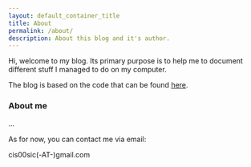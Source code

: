 ```yaml
---
layout: default_container_title
title: About
permalink: /about/
description: About this blog and it's author.
---
```


Hi,
welcome to my blog.
Its primary purpose is to help me to document different stuff 
I managed to do on my computer.


The blog is based on the code that can be found [here](https://github.com/peterroelants/peterroelants.github.io). 


### About me

...


As for now, you can contact me via email:

<span>
<!--	<a href="https://github.com/cissic" target="_blank"><i class="fab fa-github fa-3x"></i></a> -->
<!--	cis00sic<i class="fas fa-envelope-square fa-3x"></i>gmail.com -->
cis00sic(-AT-)gmail.com
</span>
